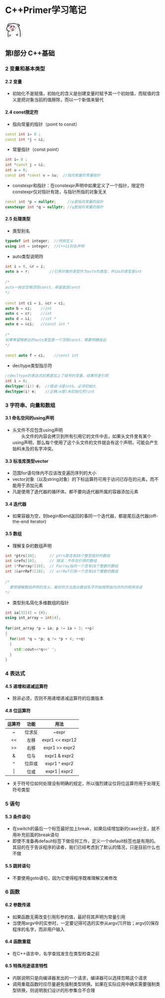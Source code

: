 # C++Primer学习笔记
![233](https://github.com/tanfu2/CPP-Primer/blob/master/images/Hhh.jpg)
## 第Ⅰ部分 C++基础
### 2 变量和基本类型
#### 2.2 变量
- 初始化不是赋值，初始化的含义是创建变量时赋予其一个初始值，而赋值的含义是把对象当前的值擦除，而以一个新值来替代
#### 2.4 const限定符
- 指向常量的指针（point to const）
```C++
const int i= 0 ;
const int *j = &i;
```
- 常量指针（const point）
```C++
int i= 0 ;
int *const j = &i;
int u = 0;
const int *const v = &u;  //指向常量的常量指针
```
- constexpr和指针：在constexpr声明中如果定义了一个指针，限定符constexpr仅对指针有效，与指针所指的对象无关
```C++
const int *p = nullptr;     //p是指向常量的指针
constexpr int *q = nullptr; //q是指向常量的指针
```
#### 2.5 处理类型
- 类型别名
```C++
typedef int integer;  //传统定义
using int = integer;  //C++11别名声明
```
- auto类型说明符
```C++
int i = 0, &r = i;
auto a = r;         //引用对象的类型作为auto的类型，所以a的类型是int

/*
auto一般会忽略顶层const，保留底层const
*/

const int ci = i, &cr = ci;
auto b = ci;    //int
auto c = cr;    //int
auto d = &i;    //int *
auto e = &ci;   //const int *

/*
如果希望推断出的auto类型是一个顶层const，需要明确指出
*/

const auto f = ci;    //const int
```
- decltype类型指示符
```C++
//decltype的表达式如果是加上了括号的变量，结果将是引用
int i = 0;
decltype((i)) d;  //错误:d是int&，必须初始化
decltype(i) e;    //正确:e是(未初始化的)int
```
### 3 字符串、向量和数组
#### 3.1 命名空间的using声明
- 头文件不应包含using声明  
&emsp;&emsp;头文件的内容会拷贝到所有引用它的文件中去，如果头文件里有某个using声明，那么每个使用了这个头文件的文件就会有这个声明，可能会产生始料未及的名字冲突。
#### 3.3 标准库类型vector
- 范围for语句体内不应该改变遍历序列的大小
- vector对象（以及string对象）的下标运算符可用于访问已存在的元素，而不能用于添加元素
- 凡是使用了迭代器的循环体。都不要向迭代器所属的容器添加元素
#### 3.4 迭代器
- 如果容器为空，则begin和end返回的事同一个迭代器，都是尾后迭代器(off-the-end iterator)
#### 3.5 数组
- 理解复杂的数组声明
```C++
int *ptrs[10];      // ptrs是含有10个整型指针的数组
int &refs[10];      // 错误：不存在引用的数组
int (*Parray)[10];  // Parray指向一个含有10个整数的数组
int (&arrRef)[10];  // arrRef引用一个含有10个整数的数组

/*
  要想理解数组声明的含义，最好的方法是从数组名字开始按照由内向外的顺序阅读
*/
```
- 类型别名简化多维数组的指针
```C++
int ia[3][4] = {0};
using int_array = int[4];

for(int_array *p = ia; p != ia + 3; ++p)
{
  for(int *q = *p; q != *p + 4; ++q)
  {
    std::cout<<*q<<' ';
  }
}
```
### 4 表达式
#### 4.5 递增和递减运算符
- 除非必须，否则不用递增递减运算符的后置版本
#### 4.8 位运算符
|运算符|功能|用法|
|:----:|:----:|:----:|
|~|位求反|~expr|
|<<|左移|expr1 << expr12|
|>>|右移|expr1 >> expr2|
|&|位与|expr1 & expr2|
|^|位异或|expr1 ^ expr2|
|&#124;|位或|expr1 &#124; expr2|
- 关于符号位如何处理没有明确的规定，所以强烈建议仅将位运算符用于处理无符号类型
### 5 语句
#### 5.3 条件语句
- 在switch的最后一个标签最好加上break，如果后续增加新的case分支，就不用补充前面的break语句
- 即使不准备再default标签下做任何工作，定义一个default标签也是有用的。其目的在于告诉程序的读者，我们已经考虑到了默认的情况，只是目前什么也不做
#### 5.5 跳转语句
- 不要使用goto语句，因为它使得程序既难理解又难修改
### 6 函数
#### 6.2 参数传递
- 如果函数无需改变引用形参的值，最好将其声明为常量引用
- 当使用argv中的实参时，一定要记得可选的实参从argv[1]开始；argv[0]保存程序的名字，而非用户输入
#### 6.4 函数重载
- 在C++语言中，名字查找发生在类型检查之前
#### 6.5 特殊用途语言特性
- 内联说明只是向编译器发出的一个请求，编译器可以选择忽略这个请求
- 调用重载函数时应尽量避免强制类型转换。如果在实际应用中确实需要强制类型转换，则说明我们设计的形参集合不合理
